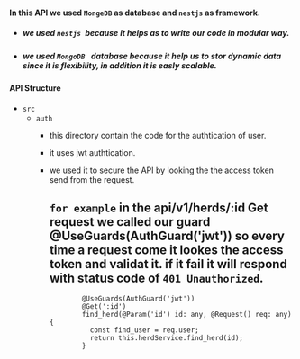 #### In this API we used ``MongeDB`` as database and ``nestjs`` as framework.
- ##### we used ``nestjs ``because it helps as to write our code in modular way.
- ##### we used ``MongoDB `` database because it help us to stor dynamic data since it is flexibility, in addition it is easly scalable.

#### API Structure
- ``src``
    - ``auth``
        - this directory contain the code for the authtication of user.
        - it uses jwt authtication.
        - we used it to secure the API by looking the the access token send from the request.
              
            ``for example`` in the **api/v1/herds/:id** Get request we called our guard @UseGuards(AuthGuard('jwt')) so every time a request come it lookes the access token and validat it. if it fail it will respond with status code of ``401 Unauthorized``.
            --------------------------------------------
                      @UseGuards(AuthGuard('jwt'))
                      @Get(':id')
                      find_herd(@Param('id') id: any, @Request() req: any) {
                        const find_user = req.user;
                        return this.herdService.find_herd(id);
                      }
               
               
            
    
